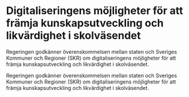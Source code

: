 # Digitaliseringens möjligheter för att främja kunskapsutveckling och likvärdighet i skolväsendet

Regeringen godkänner överenskommelsen mellan staten och Sveriges Kommuner och Regioner (SKR) om digitaliseringens möjligheter för att främja kunskapsutveckling och likvärdighet i skolväsendet.

Regeringen godkänner överenskommelsen mellan staten och Sveriges Kommuner och Regioner (SKR) om digitaliseringens möjligheter för att främja kunskapsutveckling och likvärdighet i skolväsendet.
